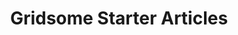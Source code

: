 ---
id: gridsome-starter-articles
title: Gridsome Starter Articles
description: Grisome starter built with Bootstrap V4.
repository: noxify/gridsome-starter-articles
type: starter
demo: https://gridsome-starter-articles.now.sh/
docs: null
---